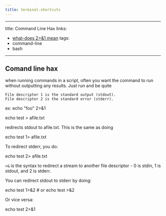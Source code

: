 ```yaml
---
title: terminal-shortcuts
---
```


---
title: Command Line Hax
links:
  - [what-does 2>&1 mean](https://stackoverflow.com/questions/818255/in-the-shell-what-does-21-mean)
tags:
  - command-line
  - bash
---

## Comand line hax

when running commands in a script, often you want the command to run without
outputting any results. Just run and be quite

```
File descriptor 1 is the standard output (stdout).
File descriptor 2 is the standard error (stderr).
```

ex: echo "foo" 2>&1

echo test > afile.txt

redirects stdout to afile.txt. This is the same as doing

echo test 1> afile.txt

To redirect stderr, you do:

echo test 2> afile.txt

`>&` is the syntax to redirect a stream to another file descriptor - 0 is stdin, 1 is stdout, and 2 is stderr.

You can redirect stdout to stderr by doing:

echo test 1>&2 # or echo test >&2

Or vice versa:

echo test 2>&1
